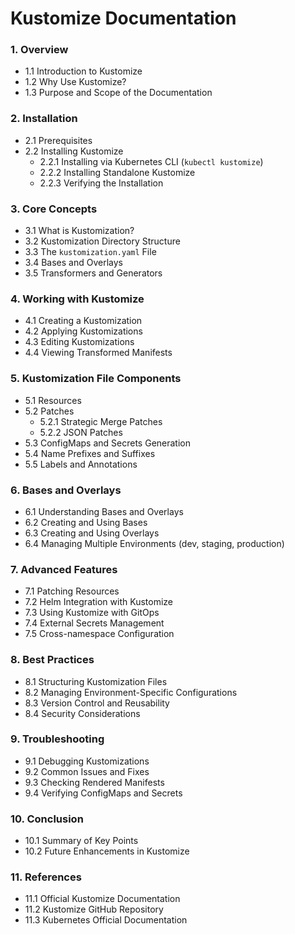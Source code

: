 # **Kustomize Documentation**  

### **1. Overview**  
   - 1.1 Introduction to Kustomize  
   - 1.2 Why Use Kustomize?  
   - 1.3 Purpose and Scope of the Documentation  

### **2. Installation**  
   - 2.1 Prerequisites  
   - 2.2 Installing Kustomize  
     - 2.2.1 Installing via Kubernetes CLI (`kubectl kustomize`)  
     - 2.2.2 Installing Standalone Kustomize  
     - 2.2.3 Verifying the Installation  

### **3. Core Concepts**  
   - 3.1 What is Kustomization?  
   - 3.2 Kustomization Directory Structure  
   - 3.3 The `kustomization.yaml` File  
   - 3.4 Bases and Overlays  
   - 3.5 Transformers and Generators  

### **4. Working with Kustomize**  
   - 4.1 Creating a Kustomization  
   - 4.2 Applying Kustomizations  
   - 4.3 Editing Kustomizations  
   - 4.4 Viewing Transformed Manifests  

### **5. Kustomization File Components**  
   - 5.1 Resources  
   - 5.2 Patches  
     - 5.2.1 Strategic Merge Patches  
     - 5.2.2 JSON Patches  
   - 5.3 ConfigMaps and Secrets Generation  
   - 5.4 Name Prefixes and Suffixes  
   - 5.5 Labels and Annotations  

### **6. Bases and Overlays**  
   - 6.1 Understanding Bases and Overlays  
   - 6.2 Creating and Using Bases  
   - 6.3 Creating and Using Overlays  
   - 6.4 Managing Multiple Environments (dev, staging, production)  

### **7. Advanced Features**  
   - 7.1 Patching Resources  
   - 7.2 Helm Integration with Kustomize  
   - 7.3 Using Kustomize with GitOps  
   - 7.4 External Secrets Management  
   - 7.5 Cross-namespace Configuration  

### **8. Best Practices**  
   - 8.1 Structuring Kustomization Files  
   - 8.2 Managing Environment-Specific Configurations  
   - 8.3 Version Control and Reusability  
   - 8.4 Security Considerations  

### **9. Troubleshooting**  
   - 9.1 Debugging Kustomizations  
   - 9.2 Common Issues and Fixes  
   - 9.3 Checking Rendered Manifests  
   - 9.4 Verifying ConfigMaps and Secrets  

### **10. Conclusion**  
   - 10.1 Summary of Key Points  
   - 10.2 Future Enhancements in Kustomize  

### **11. References**  
   - 11.1 Official Kustomize Documentation  
   - 11.2 Kustomize GitHub Repository  
   - 11.3 Kubernetes Official Documentation  
